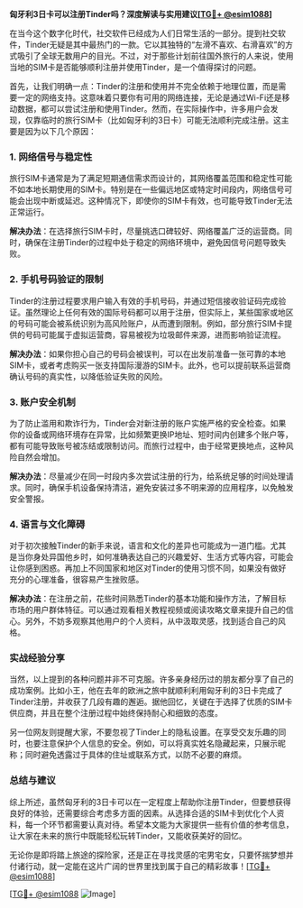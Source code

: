 **匈牙利3日卡可以注册Tinder吗？深度解读与实用建议[[TG💪+ @esim1088](https://t.me/s/esim1088)]**

在当今这个数字化时代，社交软件已经成为人们日常生活的一部分。提到社交软件，Tinder无疑是其中最热门的一款。它以其独特的“左滑不喜欢、右滑喜欢”的方式吸引了全球无数用户的目光。不过，对于那些计划前往国外旅行的人来说，使用当地的SIM卡是否能够顺利注册并使用Tinder，是一个值得探讨的问题。

首先，让我们明确一点：Tinder的注册和使用并不完全依赖于地理位置，而是需要一定的网络支持。这意味着只要你有可用的网络连接，无论是通过Wi-Fi还是移动数据，都可以尝试注册和使用Tinder。然而，在实际操作中，许多用户会发现，仅靠临时的旅行SIM卡（比如匈牙利的3日卡）可能无法顺利完成注册。这主要是因为以下几个原因：

### 1. **网络信号与稳定性**
   旅行SIM卡通常是为了满足短期通信需求而设计的，其网络覆盖范围和稳定性可能不如本地长期使用的SIM卡。特别是在一些偏远地区或特定时间段内，网络信号可能会出现中断或延迟。这种情况下，即使你的SIM卡有效，也可能导致Tinder无法正常运行。

   **解决办法**：在选择旅行SIM卡时，尽量挑选口碑较好、网络覆盖广泛的运营商。同时，确保在注册Tinder的过程中处于稳定的网络环境中，避免因信号问题导致失败。

### 2. **手机号码验证的限制**
   Tinder的注册过程要求用户输入有效的手机号码，并通过短信接收验证码完成验证。虽然理论上任何有效的国际号码都可以用于注册，但实际上，某些国家或地区的号码可能会被系统识别为高风险账户，从而遭到限制。例如，部分旅行SIM卡提供的号码可能属于虚拟运营商，容易被视为垃圾邮件来源，进而影响验证流程。

   **解决办法**：如果你担心自己的号码会被误判，可以在出发前准备一张可靠的本地SIM卡，或者考虑购买一张支持国际漫游的SIM卡。此外，也可以提前联系运营商确认号码的真实性，以降低验证失败的风险。

### 3. **账户安全机制**
   为了防止滥用和欺诈行为，Tinder会对新注册的账户实施严格的安全检查。如果你的设备或网络环境存在异常，比如频繁更换IP地址、短时间内创建多个账户等，都有可能导致账号被冻结或限制访问。而旅行过程中，由于经常更换地点，这种风险自然会增加。

   **解决办法**：尽量减少在同一时段内多次尝试注册的行为，给系统足够的时间处理请求。同时，确保手机设备保持清洁，避免安装过多不明来源的应用程序，以免触发安全警报。

### 4. **语言与文化障碍**
   对于初次接触Tinder的新手来说，语言和文化的差异也可能成为一道门槛。尤其是当你身处异国他乡时，如何准确表达自己的兴趣爱好、生活方式等内容，可能会让你感到困惑。再加上不同国家和地区对Tinder的使用习惯不同，如果没有做好充分的心理准备，很容易产生挫败感。

   **解决办法**：在注册之前，花些时间熟悉Tinder的基本功能和操作方法，了解目标市场的用户群体特征。可以通过观看相关教程视频或阅读攻略文章来提升自己的信心。另外，不妨多观察其他用户的个人资料，从中汲取灵感，找到适合自己的风格。

### 实战经验分享

当然，以上提到的各种问题并非不可克服。许多亲身经历过的朋友都分享了自己的成功案例。比如小王，他在去年的欧洲之旅中就顺利利用匈牙利的3日卡完成了Tinder注册，并收获了几段有趣的邂逅。据他回忆，关键在于选择了优质的SIM卡供应商，并且在整个注册过程中始终保持耐心和细致的态度。

另一位网友则提醒大家，不要忽视了Tinder上的隐私设置。在享受交友乐趣的同时，也要注意保护个人信息的安全。例如，可以将真实姓名隐藏起来，只展示昵称；同时避免透露过于具体的住址或联系方式，以防不必要的麻烦。

### 总结与建议

综上所述，虽然匈牙利的3日卡可以在一定程度上帮助你注册Tinder，但要想获得良好的体验，还需要综合考虑多方面的因素。从选择合适的SIM卡到优化个人资料，每一个环节都需要认真对待。希望本文能为大家提供一些有价值的参考信息，让大家在未来的旅行中既能轻松玩转Tinder，又能收获美好的回忆。

无论你是即将踏上旅途的探险家，还是正在寻找灵感的宅男宅女，只要怀揣梦想并付诸行动，就一定能在这片广阔的世界里找到属于自己的精彩故事！[[TG💪+ @esim1088](https://t.me/s/esim1088)]

[[TG💪+ @esim1088](https://t.me/s/esim1088) ![Image](https://i.postimg.cc/4NQfJmqS/Snipaste-2025-05-13-00-14-12.png)]